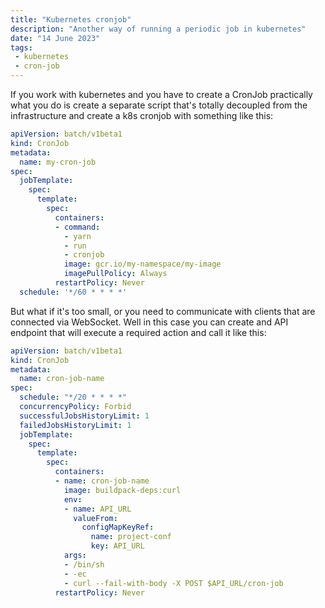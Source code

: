 ```yaml
---
title: "Kubernetes cronjob"
description: "Another way of running a periodic job in kubernetes"
date: "14 June 2023"
tags: 
 - kubernetes
 - cron-job
---
```

If you work with kubernetes and you have to create a CronJob practically what you do is create a separate script that's totally decoupled from the infrastructure and create a k8s cronjob with something like this:
```yaml
apiVersion: batch/v1beta1
kind: CronJob
metadata:
  name: my-cron-job
spec:
  jobTemplate:
    spec:
      template:
        spec:
          containers:
          - command:
            - yarn
            - run
            - cronjob
            image: gcr.io/my-namespace/my-image
            imagePullPolicy: Always
          restartPolicy: Never
  schedule: '*/60 * * * *'
```
But what if it's too small, or you need to communicate with clients that are connected via WebSocket. Well in this case you can create and API endpoint that will execute a required action and call it like this:
```yaml
apiVersion: batch/v1beta1
kind: CronJob
metadata:
  name: cron-job-name
spec:
  schedule: "*/20 * * * *"
  concurrencyPolicy: Forbid
  successfulJobsHistoryLimit: 1
  failedJobsHistoryLimit: 1
  jobTemplate:
    spec:
      template:
        spec:
          containers:
          - name: cron-job-name
            image: buildpack-deps:curl
            env:
            - name: API_URL
              valueFrom:
                configMapKeyRef:
                  name: project-conf
                  key: API_URL
            args:
            - /bin/sh
            - -ec
            - curl --fail-with-body -X POST $API_URL/cron-job
          restartPolicy: Never
```
